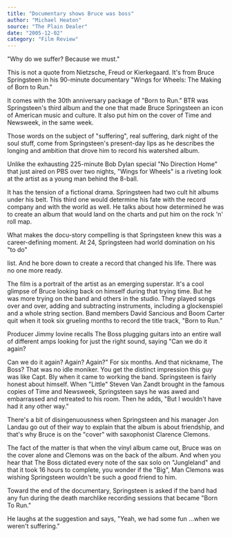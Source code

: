 ```yaml
---
title: "Documentary shows Bruce was boss"
author: "Michael Heaton"
source: "The Plain Dealer"
date: "2005-12-02"
category: "Film Review"
---
```


"Why do we suffer? Because we must."

This is not a quote from Nietzsche, Freud or Kierkegaard. It's from Bruce Springsteen in his 90-minute documentary "Wings for Wheels: The Making of Born to Run."

It comes with the 30th anniversary package of "Born to Run." BTR was Springsteen's third album and the one that made Bruce Springsteen an icon of American music and culture. It also put him on the cover of Time and Newsweek, in the same week.

Those words on the subject of "suffering", real suffering, dark night of the soul stuff, come from Springsteen's present-day lips as he describes the longing and ambition that drove him to record his watershed album.

Unlike the exhausting 225-minute Bob Dylan special "No Direction Home" that just aired on PBS over two nights, "Wings for Wheels" is a riveting look at the artist as a young man behind the 8-ball.

It has the tension of a fictional drama. Springsteen had two cult hit albums under his belt. This third one would determine his fate with the record company and with the world as well. He talks about how determined he was to create an album that would land on the charts and put him on the rock 'n' roll map.

What makes the docu-story compelling is that Springsteen knew this was a career-defining moment. At 24, Springsteen had world domination on his "to do"

list. And he bore down to create a record that changed his life. There was no one more ready.

The film is a portrait of the artist as an emerging superstar. It's a cool glimpse of Bruce looking back on himself during that trying time. But he was more trying on the band and others in the studio. They played songs over and over, adding and subtracting instruments, including a glockenspiel and a whole string section. Band members David Sancious and Boom Carter quit when it took six grueling months to record the title track, "Born to Run."

Producer Jimmy Iovine recalls The Boss plugging guitars into an entire wall of different amps looking for just the right sound, saying "Can we do it again?

Can we do it again? Again? Again?" For six months. And that nickname, The Boss? That was no idle moniker. You get the distinct impression this guy was like Capt. Bly when it came to working the band. Springsteen is fairly honest about himself. When "Little" Steven Van Zandt brought in the famous copies of Time and Newsweek, Springsteen says he was awed and embarrassed and retreated to his room. Then he adds, "But I wouldn't have had it any other way."

There's a bit of disingenuousness when Springsteen and his manager Jon Landau go out of their way to explain that the album is about friendship, and that's why Bruce is on the "cover" with saxophonist Clarence Clemons.

The fact of the matter is that when the vinyl album came out, Bruce was on the cover alone and Clemons was on the back of the album. And when you hear that The Boss dictated every note of the sax solo on "Jungleland" and that it took 16 hours to complete, you wonder if the "Big", Man Clemons was wishing Springsteen wouldn't be such a good friend to him.

Toward the end of the documentary, Springsteen is asked if the band had any fun during the death marchlike recording sessions that became "Born To Run."

He laughs at the suggestion and says, "Yeah, we had some fun ...when we weren't suffering."
